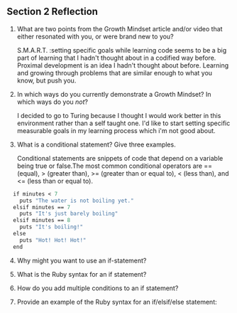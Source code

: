## Section 2 Reflection

1. What are two points from the Growth Mindset article and/or video that either resonated with you, or were brand new to you?

	S.M.A.R.T. :setting specific goals while learning code seems to be a big part of learning that I hadn't thought about in a codified way before. 
Proximal development is an idea I hadn't thought about before. Learning and growing through problems that are similar enough to what you know, but push you. 


2. In which ways do you currently demonstrate a Growth Mindset? In which ways do you _not_?
    
	I decided to go to Turing because I thought I would work better in this environment rather than a self taught one. I'd like to start setting specific measurable goals in my learning process which i'm not good about. 	


3. What is a conditional statement? Give three examples.

	Conditional statements are snippets of code that depend on a variable being true or false.The most common conditional operators are == (equal), > (greater than), >= (greater than or equal to), < (less than), and <= (less than or equal to).

```def water_status(minutes)
  if minutes < 7
    puts "The water is not boiling yet."
  elsif minutes == 7
    puts "It's just barely boiling"
  elsif minutes == 8
    puts "It's boiling!"
  else
    puts "Hot! Hot! Hot!"
  end 
  ```




4. Why might you want to use an if-statement?

5. What is the Ruby syntax for an if statement?

6. How do you add multiple conditions to an if statement?

7. Provide an example of the Ruby syntax for an if/elsif/else statement:
